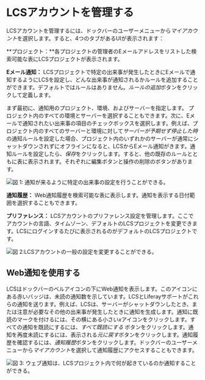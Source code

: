 # LCSアカウントを管理する[](id=managing-your-lcs-account)

LCSアカウントを管理するには、ドックバーのユーザーメニューから*マイアカウント*を選択します。すると、4つのタブがあるUIが表示されます：



**プロジェクト：**各プロジェクトの管理者のEメールアドレスをリストした検索可能な表にLCSプロジェクトが表示されます。



**Eメール通知：** LCSプロジェクトで特定の出来事が発生したときにEメールで通知するようにLCSを設定し、どんな出来事が通知されるかルールを追加することができます。デフォルトではルールはありません。*ルールの追加*ボタンをクリックして定義します。

まず最初に、通知用のプロジェクト、環境、およびサーバーを指定します。
プロジェクト内のすべての環境とサーバーを選択することもできます。次に、Eメールで通知されたい出来事の項目のチェックボックスを選択します。例えば、プロジェクト内のすべてのサーバーと環境に対して*サーバーが予期せず停止した時*の通知ルールを設定した場合、プロジェクト内のいずれかのサーバーが通常にシャットダウンされずにオフラインになると、LCSからEメール通知がきます。通知ルールを設定したら、*保存*をクリックします。すると、他の既存のルールとともに表に表示されます。それぞれに編集ボタンと操作の削除のボタンがあります。

![図 1: 通知が来るように特定の出来事の設定を行うことができる。](../../../images-dxp/lcs-add-notification-rule.png)

**通知履歴：** Web通知履歴を検索可能な表に表示します。通知を表示する日付範囲を選択することもできます。



**プリファレンス：** LCSアカウントのプリファレンス設定を管理します。ここでアカウントの言語、タイムゾーン、デフォルトのLCSプロジェクトを変更できます。LCSにログインするたびに表示されるのがデフォルトのLCSプロジェクトです。

![図 2:LCSアカウントの一般の設定を変更することができる。](../../../images-dxp/lcs-account-preferences.png)

## Web通知を使用する[](id=using-web-notifications)

LCSはドックバーのベルアイコンの下にWeb通知を表示します。このアイコンにある赤いバッジは、未読の通知数を示しています。LCSとLiferayサポートがこれらの通知を送ります。例えば、LCSは、サーバーがシャットダウンしたとき、または注意が必要なその他の出来事が発生したときに通知を生成します。通知に既読のマークを付けるには、その横にある小さい*x*アイコンをクリックします。すべての通知を既読にするには、*すべて既読にする* ボタンをクリックします。通知を再度未読にするには、表示される*元に戻す*ボタンをクリックします。通知履歴を確認するには、*通知履歴*ボタンをクリックします。ドックバーのユーザーメニューから*マイアカウント*を選択して通知履歴にアクセスすることもできます。


![図 3: ウェブ通知は、LCSプロジェクト内で何が起きているのか通知することができる。](../../../images-dxp/lcs-user-web-notifications.png)
